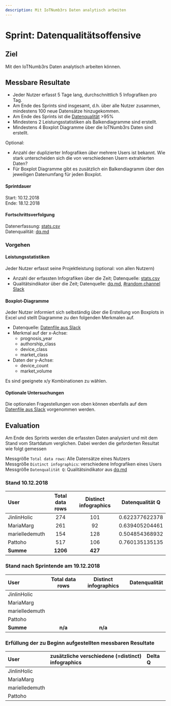 ```yaml
---
description: Mit IoTNumb3rs Daten analytisch arbeiten
---
```


# Sprint: Datenqualitätsoffensive 

## Ziel

Mit den IoTNumb3rs Daten analytisch arbeiten können.

## Messbare Resultate

* Jeder Nutzer erfasst 5 Tage lang, durchschnittlich 5 Infografiken pro Tag.
* Am Ende des Sprints sind insgesamt, d.h. über alle Nutzer zusammen, mindestens 100 neue Datensätze hinzugekommen.
* Am Ende des Sprints ist die [Datenqualität](https://github.com/cdeck3r/IoTNumb3rs/blob/iotdata/dq.md) >95%
* Mindestens 2 Leistungsstatistiken als Balkendiagramme sind erstellt.
* Mindestens 4 Boxplot Diagramme über die IoTNumb3rs Daten sind erstellt.

Optional:
* Anzahl der duplizierter Infografiken *über* mehrere Users ist bekannt. Wie stark unterscheiden sich die von verschiedenen Usern extrahierten Daten?
* Für Boxplot Diagramme gibt es zusätzlich ein Balkendiagramm über den jeweiligen Datenumfang für jeden Boxplot.

#### Sprintdauer

Start: 10.12.2018  
Ende: 18.12.2018

#### Fortschrittsverfolgung

Datenerfassung: [stats.csv](https://github.com/cdeck3r/IoTNumb3rs/blob/iotdata/stats.csv)  
Datenqualität: [dq.md](https://github.com/cdeck3r/IoTNumb3rs/blob/iotdata/dq.md)

### Vorgehen

#### Leistungsstatistiken

Jeder Nutzer erfasst seine Projektleistung (optional: von allen Nutzern) 

* Anzahl der erfassten Infografiken über die Zeit; Datenquelle: [stats.csv](https://github.com/cdeck3r/IoTNumb3rs/blob/iotdata/stats.csv)
* Qualitätsindikator über die Zeit; Datenquelle: [dq.md](https://github.com/cdeck3r/IoTNumb3rs/blob/iotdata/dq.md), [#random channel Slack](https://iotnumb3rs.slack.com/)

#### Boxplot-Diagramme

Jeder Nutzer informiert sich selbständig über die Erstellung von Boxplots in Excel und stellt Diagramme zu den folgenden Merkmalen auf.

* Datenquelle: [Datenfile aus Slack](https://iotnumb3rs.slack.com/archives/CC1GNJWG2/p1543944400000100)
* Merkmal auf der x-Achse: 
    * prognosis_year
    * authorship_class
    * device_class
    * market_class
* Daten der y-Achse: 
    * device_count
    * market_volume

Es sind geeignete x/y Kombinationen zu wählen.

#### Optionale Untersuchungen

Die optionalen Fragestellungen von oben können ebenfalls auf dem [Datenfile aus Slack](https://iotnumb3rs.slack.com/archives/CC1GNJWG2/p1543944400000100) vorgenommen werden.


## Evaluation

Am Ende des Sprints werden die erfassten Daten analysiert und mit dem Stand vom Startdatum verglichen. Dabei werden die geforderten Resultat wie folgt gemessen

Messgröße `Total data rows`: Alle Datensätze eines Nutzers  
Messgröße `Distinct infographics`: verschiedene Infografiken eines Users  
Messgröße `Datenqualität Q`: Qualitätsindikator aus [dq.md](https://github.com/cdeck3r/IoTNumb3rs/blob/iotdata/dq.md)

### Stand 10.12.2018

| User | Total data rows | Distinct infographics | Datenqualität Q |
| :--- | :---: | :---: | :---: |
| JinlinHolic | 274 | 101 | 0.622377622378 |
| MariaMarg | 261 | 92 | 0.639405204461 |
| marielledemuth | 154 | 128 | 0.504854368932 |
| Pattoho | 517 | 106 | 0.760135135135 |
| **Summe** | **1206** | **427** |  |

### Stand nach Sprintende am 19.12.2018

| User | Total data rows | Distinct infographics | Datenqualität |
| :--- | :---: | :---: | :---: |
| JinlinHolic |  |  |  |
| MariaMarg |  |  |  |
| marielledemuth |  |  |  |
| Pattoho |  |  |  |
| **Summe** | **n/a** | **n/a** |  |

### Erfüllung der zu Beginn aufgestellten messbaren Resultate

| User | zusätzliche verschiedene \(=distinct\) infographics | Delta Q |
| :--- | :--- | :--- |
| JinlinHolic |  |  |
| MariaMarg |  |  |
| marielledemuth |  |  |
| Pattoho |  |  |

